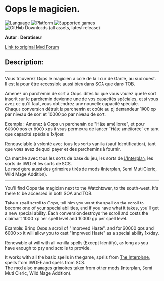 # Oops le magicien.

![Language](https://img.shields.io/static/v1?label=language&message=english%20%7C%20french%20%7C%20&color=informational)
![Platform](https://img.shields.io/static/v1?label=platform&message=windows%20%7C%20macOS%20%7C20Linux%20%7C%20&color=informational)
![Supported games](https://img.shields.io/static/v1?label=supported%20games&message=BG2%20%7C%20BGT%20%7C%20BG2EE%20%7C%20EET%20%7C&color=dodgerblue)
![GitHub Downloads (all assets, latest release)](https://img.shields.io/github/downloads/Deratiseur/Oops/total)

**Autor** : **Deratiseur**

[Link to original Mod Forum](https://www.baldursgateworld.fr/viewtopic.php?t=34841)

## Description:

-------------

Vous trouverez Oops le magicien à coté de la Tour de Garde, au sud ouest. Il est là pour être accessible aussi bien dans SOA que dans TOB.

Amenez un parchemin de sort à Oops, dites lui que vous voulez que le sort inscrit sur le parchemin devienne une de vos capacités spéciales, et si vous avez ce qu'il faut, vous obtiendrez une nouvelle capacité spéciale.\
Chaque conversion détruit le parchemin et coûte au pj demandeur 1000 xp par niveau de sort et 10000 po par niveau de sort.

Exemple : Amenez à Oops un parchemin de "Hâte améliorée", et pour 60000 pos et 6000 xps il vous permettra de lancer "Hâte améliorée" en tant que capacité spéciale 1x/jour.

Renouvelable à volonté avec tous les sorts vanilla (sauf Identification), tant que vous avez de quoi payer et des parchemins à fournir.  

Ça marche avec tous les sorts de base du jeu, les sorts de <a href=https://github.com//Deratiseur/Interplan>L'Interplan</a>, les sorts de IWD et les sorts de SCS.  
Le mod gère aussi des grimoires tirés de mods (Interplan, Semi Muti Cleric, Wild Mage Addition).

---------------------------

You'll find Oops the magician next to the Watchtower, to the south-west. It's there to be accessed in both SOA and TOB.

Take a spell scroll to Oops, tell him you want the spell on the scroll to become one of your special abilities, and if you have what it takes, you'll get a new special ability.
Each conversion destroys the scroll and costs the claimant 1000 xp per spell level and 10000 gp per spell level.

Example: Bring Oops a scroll of "Improved Haste", and for 60000 gps and 6000 xp it will allow you to cast "Improved Haste" as a special ability 1x/day.

Renewable at will with all vanilla spells (Except Identify), as long as you have enough to pay and scrolls to provide.  

It works with all the basic spells in the game, spells from <a href=https://github.com//Deratiseur/Interplan>The Interplane</a>, spells from IWDEE and spells from SCS.  
The mod also manages grimoires taken from other mods (Interplan, Semi Muti Cleric, Wild Mage Addition).

